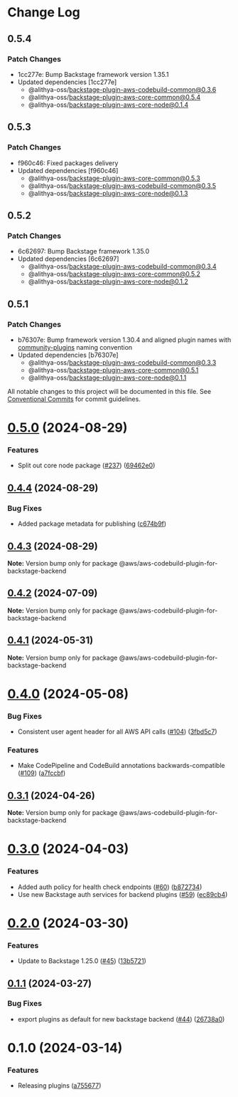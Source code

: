 # Change Log

## 0.5.4

### Patch Changes

- 1cc277e: Bump Backstage framework version 1.35.1
- Updated dependencies [1cc277e]
  - @alithya-oss/backstage-plugin-aws-codebuild-common@0.3.6
  - @alithya-oss/backstage-plugin-aws-core-common@0.5.4
  - @alithya-oss/backstage-plugin-aws-core-node@0.1.4

## 0.5.3

### Patch Changes

- f960c46: Fixed packages delivery
- Updated dependencies [f960c46]
  - @alithya-oss/backstage-plugin-aws-core-common@0.5.3
  - @alithya-oss/backstage-plugin-aws-codebuild-common@0.3.5
  - @alithya-oss/backstage-plugin-aws-core-node@0.1.3

## 0.5.2

### Patch Changes

- 6c62697: Bump Backstage framework 1.35.0
- Updated dependencies [6c62697]
  - @alithya-oss/backstage-plugin-aws-codebuild-common@0.3.4
  - @alithya-oss/backstage-plugin-aws-core-common@0.5.2
  - @alithya-oss/backstage-plugin-aws-core-node@0.1.2

## 0.5.1

### Patch Changes

- b76307e: Bump framework version 1.30.4 and aligned plugin names with [community-plugins](https://github.com/backstage/community-plugins) naming convention
- Updated dependencies [b76307e]
  - @alithya-oss/backstage-plugin-aws-codebuild-common@0.3.3
  - @alithya-oss/backstage-plugin-aws-core-common@0.5.1
  - @alithya-oss/backstage-plugin-aws-core-node@0.1.1

All notable changes to this project will be documented in this file.
See [Conventional Commits](https://conventionalcommits.org) for commit guidelines.

# [0.5.0](https://github.com/awslabs/backstage-plugins-for-aws/compare/@aws/aws-codebuild-plugin-for-backstage-backend@0.4.4...@aws/aws-codebuild-plugin-for-backstage-backend@0.5.0) (2024-08-29)

### Features

- Split out core node package ([#237](https://github.com/awslabs/backstage-plugins-for-aws/issues/237)) ([69462e0](https://github.com/awslabs/backstage-plugins-for-aws/commit/69462e0fe77cbb729c5d34339086b523c1753b39))

## [0.4.4](https://github.com/awslabs/backstage-plugins-for-aws/compare/@aws/aws-codebuild-plugin-for-backstage-backend@0.4.3...@aws/aws-codebuild-plugin-for-backstage-backend@0.4.4) (2024-08-29)

### Bug Fixes

- Added package metadata for publishing ([c674b9f](https://github.com/awslabs/backstage-plugins-for-aws/commit/c674b9fee77bd91567615f8adc4c1688da93ee3f))

## [0.4.3](https://github.com/awslabs/backstage-plugins-for-aws/compare/@aws/aws-codebuild-plugin-for-backstage-backend@0.4.2...@aws/aws-codebuild-plugin-for-backstage-backend@0.4.3) (2024-08-29)

**Note:** Version bump only for package @aws/aws-codebuild-plugin-for-backstage-backend

## [0.4.2](https://github.com/awslabs/backstage-plugins-for-aws/compare/@aws/aws-codebuild-plugin-for-backstage-backend@0.4.1...@aws/aws-codebuild-plugin-for-backstage-backend@0.4.2) (2024-07-09)

**Note:** Version bump only for package @aws/aws-codebuild-plugin-for-backstage-backend

## [0.4.1](https://github.com/awslabs/backstage-plugins-for-aws/compare/@aws/aws-codebuild-plugin-for-backstage-backend@0.4.0...@aws/aws-codebuild-plugin-for-backstage-backend@0.4.1) (2024-05-31)

**Note:** Version bump only for package @aws/aws-codebuild-plugin-for-backstage-backend

# [0.4.0](https://github.com/awslabs/backstage-plugins-for-aws/compare/@aws/aws-codebuild-plugin-for-backstage-backend@0.3.1...@aws/aws-codebuild-plugin-for-backstage-backend@0.4.0) (2024-05-08)

### Bug Fixes

- Consistent user agent header for all AWS API calls ([#104](https://github.com/awslabs/backstage-plugins-for-aws/issues/104)) ([3fbd5c7](https://github.com/awslabs/backstage-plugins-for-aws/commit/3fbd5c7fcc9c7095d7eff5fb2bacc77fda9e5a81))

### Features

- Make CodePipeline and CodeBuild annotations backwards-compatible ([#109](https://github.com/awslabs/backstage-plugins-for-aws/issues/109)) ([a7fccbf](https://github.com/awslabs/backstage-plugins-for-aws/commit/a7fccbff5d52e1a1c3820b57152cb77e6373672d))

## [0.3.1](https://github.com/awslabs/backstage-plugins-for-aws/compare/@aws/aws-codebuild-plugin-for-backstage-backend@0.3.0...@aws/aws-codebuild-plugin-for-backstage-backend@0.3.1) (2024-04-26)

**Note:** Version bump only for package @aws/aws-codebuild-plugin-for-backstage-backend

# [0.3.0](https://github.com/awslabs/backstage-plugins-for-aws/compare/@aws/aws-codebuild-plugin-for-backstage-backend@0.2.0...@aws/aws-codebuild-plugin-for-backstage-backend@0.3.0) (2024-04-03)

### Features

- Added auth policy for health check endpoints ([#60](https://github.com/awslabs/backstage-plugins-for-aws/issues/60)) ([b872734](https://github.com/awslabs/backstage-plugins-for-aws/commit/b87273481edbc0e2a300cf24318a1e814dad3216))
- Use new Backstage auth services for backend plugins ([#59](https://github.com/awslabs/backstage-plugins-for-aws/issues/59)) ([ec89cb4](https://github.com/awslabs/backstage-plugins-for-aws/commit/ec89cb49c808022160a2f515e6a03a44585d2def))

# [0.2.0](https://github.com/awslabs/backstage-plugins-for-aws/compare/@aws/aws-codebuild-plugin-for-backstage-backend@0.1.1...@aws/aws-codebuild-plugin-for-backstage-backend@0.2.0) (2024-03-30)

### Features

- Update to Backstage 1.25.0 ([#45](https://github.com/awslabs/backstage-plugins-for-aws/issues/45)) ([13b5721](https://github.com/awslabs/backstage-plugins-for-aws/commit/13b5721f176a898f7de7f483852732ee8014a1cc))

## [0.1.1](https://github.com/awslabs/backstage-plugins-for-aws/compare/@aws/aws-codebuild-plugin-for-backstage-backend@0.1.0...@aws/aws-codebuild-plugin-for-backstage-backend@0.1.1) (2024-03-27)

### Bug Fixes

- export plugins as default for new backstage backend ([#44](https://github.com/awslabs/backstage-plugins-for-aws/issues/44)) ([26738a0](https://github.com/awslabs/backstage-plugins-for-aws/commit/26738a0a2b1e12b9e6f7cc46ef0d8c1fd83846e6))

# 0.1.0 (2024-03-14)

### Features

- Releasing plugins ([a755677](https://github.com/awslabs/backstage-plugins-for-aws/commit/a75567771e3cbafe2ef2814ad33b1cc54e9564e0))
